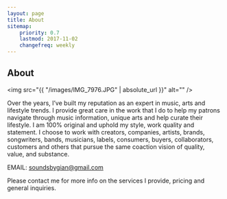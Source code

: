 ```yaml
---
layout: page
title: About
sitemap:
    priority: 0.7
    lastmod: 2017-11-02
    changefreq: weekly
---
```

## About

<span class="image left"><img src="{{ "/images/IMG_7976.JPG" | absolute_url }}" alt="" /></span>

Over the years, I’ve built my reputation as an expert in music, arts and lifestyle trends.  I provide great care in the work that I do to help my patrons navigate through music information, unique arts and help curate their lifestyle. I am 100% original and uphold my style, work quality and statement. I choose to work with creators, companies, artists, brands, songwriters, bands, musicians, labels, consumers, buyers, collaborators, customers and others that pursue the same coaction vision of quality, value, and substance.

EMAIL: soundsbygian@gmail.com

Please contact me for more info on the services I provide, pricing and general inquiries.

